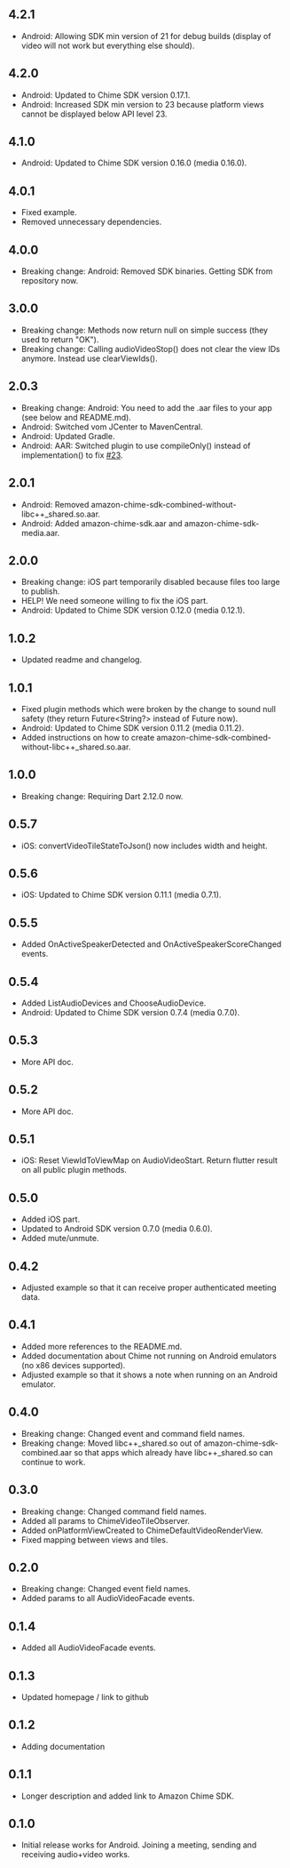 ## 4.2.1

* Android: Allowing SDK min version of 21 for debug builds (display of video will not work but everything else should).

## 4.2.0

* Android: Updated to Chime SDK version 0.17.1.
* Android: Increased SDK min version to 23 because platform views cannot be displayed below API level 23.

## 4.1.0

* Android: Updated to Chime SDK version 0.16.0 (media 0.16.0). 

## 4.0.1

* Fixed example.
* Removed unnecessary dependencies. 

## 4.0.0

* Breaking change: Android: Removed SDK binaries. Getting SDK from repository now.

## 3.0.0

* Breaking change: Methods now return null on simple success (they used to return "OK").
* Breaking change: Calling audioVideoStop() does not clear the view IDs anymore. Instead use clearViewIds().

## 2.0.3

* Breaking change: Android: You need to add the .aar files to your app (see below and README.md).
* Android: Switched vom JCenter to MavenCentral.
* Android: Updated Gradle.
* Android: AAR: Switched plugin to use compileOnly() instead of implementation() to fix [#23](https://github.com/eggnstone/eggnstone_amazon_chime/issues/23).

## 2.0.1

* Android: Removed amazon-chime-sdk-combined-without-libc++_shared.so.aar. 
* Android: Added amazon-chime-sdk.aar and amazon-chime-sdk-media.aar.

## 2.0.0

* Breaking change: iOS part temporarily disabled because files too large to publish.
* HELP! We need someone willing to fix the iOS part.
* Android: Updated to Chime SDK version 0.12.0 (media 0.12.1). 

## 1.0.2

* Updated readme and changelog.

## 1.0.1

* Fixed plugin methods which were broken by the change to sound null safety (they return Future<String?> instead of Future<String> now).
* Android: Updated to Chime SDK version 0.11.2 (media 0.11.2).
* Added instructions on how to create amazon-chime-sdk-combined-without-libc++_shared.so.aar.

## 1.0.0

* Breaking change: Requiring Dart 2.12.0 now.

## 0.5.7

* iOS: convertVideoTileStateToJson() now includes width and height.

## 0.5.6

* iOS: Updated to Chime SDK version 0.11.1 (media 0.7.1).

## 0.5.5

* Added OnActiveSpeakerDetected and OnActiveSpeakerScoreChanged events.

## 0.5.4

* Added ListAudioDevices and ChooseAudioDevice. 
* Android: Updated to Chime SDK version 0.7.4 (media 0.7.0).

## 0.5.3

* More API doc.

## 0.5.2

* More API doc.

## 0.5.1

* iOS: Reset ViewIdToViewMap on AudioVideoStart. Return flutter result on all public plugin methods.

## 0.5.0

* Added iOS part. 
* Updated to Android SDK version 0.7.0 (media 0.6.0).
* Added mute/unmute.

## 0.4.2

* Adjusted example so that it can receive proper authenticated meeting data. 

## 0.4.1

* Added more references to the README.md.
* Added documentation about Chime not running on Android emulators (no x86 devices supported).
* Adjusted example so that it shows a note when running on an Android emulator. 

## 0.4.0

* Breaking change: Changed event and command field names.
* Breaking change: Moved libc++_shared.so out of amazon-chime-sdk-combined.aar so that apps which already have libc++_shared.so can continue to work.

## 0.3.0

* Breaking change: Changed command field names.
* Added all params to ChimeVideoTileObserver. 
* Added onPlatformViewCreated to ChimeDefaultVideoRenderView. 
* Fixed mapping between views and tiles. 

## 0.2.0

* Breaking change: Changed event field names.  
* Added params to all AudioVideoFacade events. 

## 0.1.4

* Added all AudioVideoFacade events. 

## 0.1.3

* Updated homepage / link to github 

## 0.1.2

* Adding documentation 

## 0.1.1

* Longer description and added link to Amazon Chime SDK. 

## 0.1.0

* Initial release works for Android. Joining a meeting, sending and receiving audio+video works.
